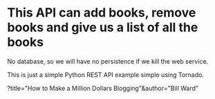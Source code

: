# This API can add books, remove books and give us a list of all the books

No database, so we will have no persistence if we kill the web service. 

This is just a simple Python REST API example simple using Tornado.

?title="How to Make a Million Dollars Blogging"&author="Bill Ward"